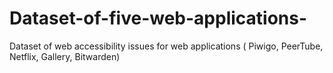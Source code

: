# Dataset-of-five-web-applications-
Dataset of web accessibility issues  for web applications ( Piwigo, PeerTube, Netflix, Gallery, Bitwarden)
